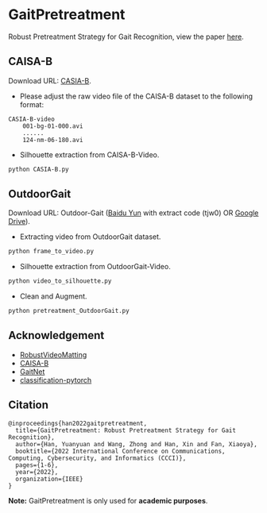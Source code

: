 # GaitPretreatment

Robust Pretreatment Strategy for Gait Recognition, view the paper [here](https://ieeexplore.ieee.org/abstract/document/9926541).

## CAISA-B

Download URL: [CASIA-B](http://www.cbsr.ia.ac.cn/china/Gait%20Databases%20CH.asp).

- Please adjust the raw video file of the CAISA-B dataset to the following format:

```
CASIA-B-video
    001-bg-01-000.avi
    ......
    124-nm-06-180.avi
```

- Silhouette extraction from CAISA-B-Video.

```sh
python CASIA-B.py
```

## OutdoorGait

Download URL: Outdoor-Gait ([Baidu Yun](https://pan.baidu.com/s/1oW6u9olOZtQTYOW_8wgLow) with extract code (tjw0) OR [Google Drive](https://drive.google.com/drive/folders/1XRWq40G3Zk03YaELywxuVKNodul4TziG?usp=sharing)).

- Extracting video from OutdoorGait dataset.

```sh
python frame_to_video.py
```

- Silhouette extraction from OutdoorGait-Video.

```sh
python video_to_silhouette.py
```

- Clean and Augment.

```sh
python pretreatment_OutdoorGait.py
```

## Acknowledgement

- [RobustVideoMatting](https://github.com/PeterL1n/RobustVideoMatting)
- [CAISA-B](http://www.cbsr.ia.ac.cn/china/Gait%20Databases%20CH.asp)
- [GaitNet](https://github.com/developfeng/GaitNet)
- [classification-pytorch](https://github.com/bubbliiiing/classification-pytorch)

## Citation

```
@inproceedings{han2022gaitpretreatment,
  title={GaitPretreatment: Robust Pretreatment Strategy for Gait Recognition},
  author={Han, Yuanyuan and Wang, Zhong and Han, Xin and Fan, Xiaoya},
  booktitle={2022 International Conference on Communications, Computing, Cybersecurity, and Informatics (CCCI)},
  pages={1-6},
  year={2022},
  organization={IEEE}
}
```

**Note:**
GaitPretreatment is only used for **academic purposes**.
